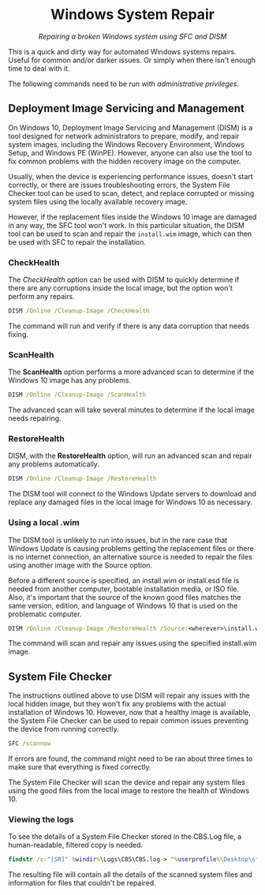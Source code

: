 <h1 align="center">Windows System Repair</h1>

<p align="center">
  <i>Repairing a broken Windows system using SFC and DISM</i>
</p>

This is a quick and dirty way for automated Windows systems repairs. Useful
for common and/or darker issues. Or simply when there isn't enough time to
deal with it.

The following commands need to be run with *administrative privileges*.

## Deployment Image Servicing and Management

On Windows 10, Deployment Image Servicing and Management (DISM) is a tool
designed for network administrators to prepare, modify, and repair system
images, including the Windows Recovery Environment, Windows Setup, and Windows
PE (WinPE). However, anyone can also use the tool to fix common problems with
the hidden recovery image on the computer.

Usually, when the device is experiencing performance issues, doesn't start
correctly, or there are issues troubleshooting errors, the System File Checker
tool can be used to scan, detect, and replace corrupted or missing system
files using the locally available recovery image.

However, if the replacement files inside the Windows 10 image are damaged in
any way, the SFC tool won't work. In this particular situation, the DISM tool
can be used to scan and repair the `install.wim` image, which can then be used
with SFC to repair the installation.

### CheckHealth

The *CheckHealth* option can be used with DISM to quickly determine if there
are any corruptions inside the local image, but the option won't perform any
repairs.

```bat
DISM /Online /Cleanup-Image /CheckHealth
```

The command will run and verify if there is any data corruption that needs
fixing.

### ScanHealth

The **ScanHealth** option performs a more advanced scan to determine if the
Windows 10 image has any problems.

```bat
DISM /Online /Cleanup-Image /ScanHealth
```

The advanced scan will take several minutes to determine if the local image
needs repairing.

### RestoreHealth

DISM, with the **RestoreHealth** option, will run an advanced scan and repair
any problems automatically.

```bat
DISM /Online /Cleanup-Image /RestoreHealth
```

The DISM tool will connect to the Windows Update servers to download and
replace any damaged files in the local image for Windows 10 as necessary.

### Using a local .wim

The DISM tool is unlikely to run into issues, but in the rare case that
Windows Update is causing problems getting the replacement files or there is
no internet connection, an alternative source is needed to repair the files
using another image with the Source option.

Before a different source is specified, an install.wim or install.esd file is
needed from another computer, bootable installation media, or ISO file. Also,
it's important that the source of the known good files matches the same
version, edition, and language of Windows 10 that is used on the problematic
computer.

```bat
DISM /Online /Cleanup-Image /RestoreHealth /Source:<wherever>\install.wim
```

The command will scan and repair any issues using the specified install.wim
image.

## System File Checker

The instructions outlined above to use DISM will repair any issues with the
local hidden image, but they won't fix any problems with the actual
installation of Windows 10. However, now that a healthy image is available,
the System File Checker can be used to repair common issues preventing the
device from running correctly.

```bat
SFC /scannow
```

If errors are found, the command might need to be ran about three times to
make sure that everything is fixed correctly.

The System File Checker will scan the device and repair any system files using
the good files from the local image to restore the health of Windows 10.

### Viewing the logs

To see the details of a System File Checker stored in the CBS.Log file,
a human-readable, filtered copy is needed.

```bat
findstr /c:"[SR]" %windir%\Logs\CBS\CBS.log > "%userprofile%\Desktop\sfc.txt"
```

The resulting file will contain all the details of the scanned system files
and information for files that couldn't be repaired.
